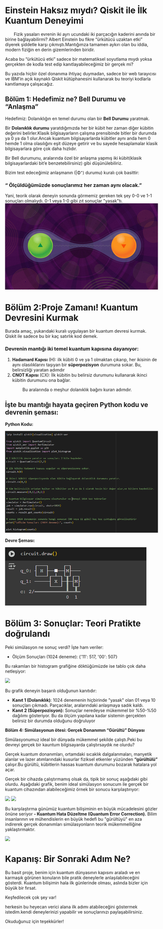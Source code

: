 # **Einstein Haksız mıydı? Qiskit ile İlk Kuantum Deneyimi**

`    `Fizik yasaları evrenin iki ayrı ucundaki iki parçacığın kaderini anında bir birine bağlayabilirmi? Albert Einstein bu fikre “ürkütücü uzaktan etki” diyerek şiddetle karşı çıkmıştı.Mantığımza tamamen aykırı olan bu iddia, modern fiziğin en derin gizemlerinden biridir.

Acaba bu “ürkütücü etki” sadece bir matematiksel soyutlama mıydı yoksa gerçekten de kodla test edip kanıtlayabileceğimiz bir gerçek mi?

Bu yazıda hiçbir özel donanıma ihtiyaç duymadan, sadece bir web tarayıcısı ve IBM’in açık kaynaklı Qiskit kütüphanesini kullanarak bu teoriyi kodlarla kanıtlamaya çalışacağız.
## **Bölüm 1: Hedefimiz ne? Bell Durumu ve “Anlaşma”**
Hedefimiz: Dolanıklığın en temel durumu olan bir **Bell Durumu** yaratmak.

Bir **Dolanıklık durumu** yaratdığımızda her bir kübit her zaman diğer kübitin değerini belirler.Klasik bilgisayarların çalışma prensibinde bitler bir durumda ya 0 ya da 1 olur.Ancak kuantum bilgisayarlarda kübitler aynı anda hem 0 hemde 1 olma olasılığını eşit düzeye getirir ve bu sayede hesaplamalar klasik bilgisayarlara göre çok daha hızlıdır.

Bir Bell durumunu, aralarında özel bir anlaşma yapmış iki kübit(klasik bilgisayarlardaki bit’e benzetebilirsiniz) gibi  düşünülebiliriz.

Bizim test edeceğimiz anlaşmanın (|Φ⁺⟩ durumu) kuralı çok basittir:
### **“ Ölçüldüğümüzde sonuçlarımız her zaman aynı olacak.”**
Yani, teorik olarak deneyin sonunda görmemiz gereken tek şey 0-0 ve 1-1 sonuçları olmalıydı. 0-1 veya 1-0 gibi zıt sonuçlar "yasak"tı.
![Parçacık Dolanıklık](images/Bells_Inequality_2880x1620_Lede.jpg)

# **Bölüm 2:Proje Zamanı! Kuantum Devresini Kurmak**
Burada amaç, yukarıdaki kuralı uygulayan bir kuantum devresi kurmak. Qiskit ile sadece bu bir kaç satırlık kod demek.
### Devrenin mantığı iki temel kuantum kapısına dayanıyor:
1. **Hadamard Kapısı** (H): ilk kübiti 0 ve ya 1 olmaktan çıkarıp, her ikisinin de aynı olasılıklarını taşıyan bir **süperpozisyon** durumuna sokar. Bu, belirsizliği yaratan adımdır
1. **CNOT Kapısı** (CX): İlk kübitin bu belirsiz durumunu kullanarak ikinci kübitin durumunu ona bağlar.

`        `Bu aralarında o meşhur dolanıklık bağını kuran adımdır.
## **İşte bu mantığı hayata geçiren Python kodu ve devrenin şeması:**  
**Python Kodu:**

![](images/BellStateDevre.png)

**Devre Şeması:**

![](images/DevreŞeması.png)
# **Bölüm 3: Sonuçlar: Teori Pratikte doğrulandı**
Peki simülasyon ne sonuç verdi? İşte ham veriler:

- Ölçüm Sonuçları (1024 deneme): {'11': 517, '00': 507}

Bu rakamları bir histogram grafiğine döktüğümüzde ise tablo çok daha netleşiyor:

![](images/SimulasyonSonuç.png)

Bu grafik deneyin başarılı olduğunun kanıtıdır:

- **Kanıt 1 (Dolanıklık)**: 1024 denemenin hiçbirinde "yasak" olan 01 veya 10 sonuçları çıkmadı. Parçacıklar, aralarındaki anlaşmaya sadık kaldı.
- **Kanıt 2 (Süperpozisyon):** Sonuçlar neredeyse mükemmel bir %50-%50 dağılımı gösteriyor. Bu da ölçüm yapılana kadar sistemin gerçekten belirsiz bir durumda olduğunu doğruluyor

**Bölüm 4: Simülasyonun ötesi: Gerçek Donanımın “Gürültü” Dünyası**

Simülasyonumuz ideal bir dünyada mükemmel şekilde çalıştı.Peki bu devreyi gerçek bir kauntum bilgisayarda çalıştırsaydık ne olurdu?

Gerçek kuantum donanımları, ortamdaki sıcaklık dalgalanmaları, manyetik alanlar ve lazer atımlarındaki kusurlar fiziksel etkenler yüzünden **“gürültülü”** çalışır.Bu gürültü, kübitlerin hassas kuantum durumunu bozarak hatalara yol açar.

Gerçek bir cihazda çalıştırmamış olsak da, tipik bir sonuç aşağıdaki gibi olurdu. Aşağıdaki grafik, benim ideal simülasyon sonucum ile gerçek bir kuantum cihazından alabileceğimiz örnek bir sonucu karşılaştırıyor:

![](images/KuantumBilgisayarSonuç.png) ![](images/SimulasyonSonuç.png)

Bu karşılaştırma günümüz kuantum bilişiminin en büyük mücadelesini gözler önüne seriyor **- Kuantum Hata Düzeltme (Quantum Error Correction).** Bilim insanlarının ve mühendislerin en büyük hedefi  bu "gürültüyü" en aza indirerek gerçek donanımları simülasyonların teorik mükemmelliğine yaklaştırmaktır.

![](images/KuantumBilgisayarı.png)

# **Kapanış: Bir Sonraki Adım Ne?**
Bu basit proje, benim için kuantum dünyasının kapısını araladı ve en karmaşık görünen konuların bile pratik deneylerle anlaşılabileceğini gösterdi. Kuantum bilişimin hala ilk günlerinde olması, aslında bizler için büyük bir fırsat. 

Keşfedilecek çok şey var!

herkesin bu heyecan verici alana ilk adımı atabileceğini göstermek istedim.kendi deneylerinizi yapabilir ve sonuçlarınızı paylaşabilirsiniz.

Okuduğunuz için teşekkürler!



